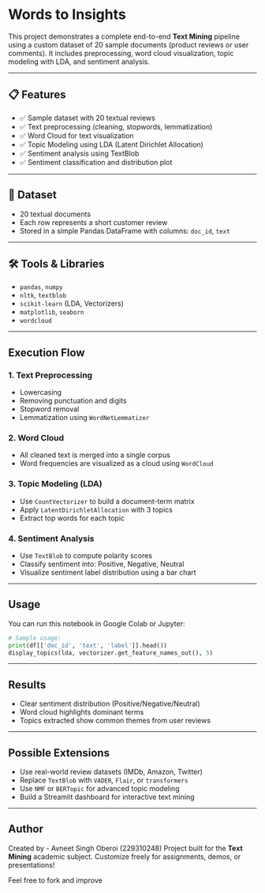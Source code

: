 # Words to Insights

This project demonstrates a complete end-to-end **Text Mining** pipeline using a custom dataset of 20 sample documents (product reviews or user comments). It includes preprocessing, word cloud visualization, topic modeling with LDA, and sentiment analysis.

---

## 📋 Features

- ✅ Sample dataset with 20 textual reviews
- ✅ Text preprocessing (cleaning, stopwords, lemmatization)
- ✅ Word Cloud for text visualization
- ✅ Topic Modeling using LDA (Latent Dirichlet Allocation)
- ✅ Sentiment analysis using TextBlob
- ✅ Sentiment classification and distribution plot

---

## 📁 Dataset

- 20 textual documents
- Each row represents a short customer review
- Stored in a simple Pandas DataFrame with columns: `doc_id`, `text`

---

## 🛠 Tools & Libraries

- `pandas`, `numpy`
- `nltk`, `textblob`
- `scikit-learn` (LDA, Vectorizers)
- `matplotlib`, `seaborn`
- `wordcloud`

---

## Execution Flow

### 1. **Text Preprocessing**
- Lowercasing
- Removing punctuation and digits
- Stopword removal
- Lemmatization using `WordNetLemmatizer`

### 2. **Word Cloud**
- All cleaned text is merged into a single corpus
- Word frequencies are visualized as a cloud using `WordCloud`

### 3. **Topic Modeling (LDA)**
- Use `CountVectorizer` to build a document-term matrix
- Apply `LatentDirichletAllocation` with 3 topics
- Extract top words for each topic

### 4. **Sentiment Analysis**
- Use `TextBlob` to compute polarity scores
- Classify sentiment into: Positive, Negative, Neutral
- Visualize sentiment label distribution using a bar chart

---

## Usage

You can run this notebook in Google Colab or Jupyter:

```python
# Sample usage:
print(df[['doc_id', 'text', 'label']].head())
display_topics(lda, vectorizer.get_feature_names_out(), 5)
```

---

## Results

- Clear sentiment distribution (Positive/Negative/Neutral)
- Word cloud highlights dominant terms
- Topics extracted show common themes from user reviews

---

## Possible Extensions

- Use real-world review datasets (IMDb, Amazon, Twitter)
- Replace `TextBlob` with `VADER`, `Flair`, or `transformers`
- Use `NMF` or `BERTopic` for advanced topic modeling
- Build a Streamlit dashboard for interactive text mining

---

## Author
Created by - Avneet Singh Oberoi (229310248)
Project built for the **Text Mining** academic subject. Customize freely for assignments, demos, or presentations!

Feel free to fork and improve 
